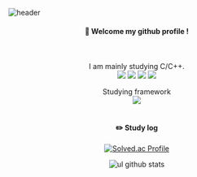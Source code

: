 <!--
**ul88/ul88** is a ✨ _special_ ✨ repository because its `README.md` (this file) appears on your GitHub profile.

Here are some ideas to get you started:

- 🔭 I’m currently working on ...
- 🌱 I’m currently learning ...
- 👯 I’m looking to collaborate on ...
- 🤔 I’m looking for help with ...
- 💬 Ask me about ...
- 📫 How to reach me: ...
- 😄 Pronouns: ...
- ⚡ Fun fact: ...
-->
![header](https://capsule-render.vercel.app/api?type=waving&text=ul88&fontSize=50)
  
<div align="center"> 
  
####  :wave: Welcome my github profile !

  
 <br/>
 <br/>
 I am mainly studying C/C++.
  <br/>
  <img src="https://img.shields.io/badge/c-007396?style=for-the-badge&logo=c&logoColor=white">
 <img src="https://img.shields.io/badge/c++-007396?style=for-the-badge&logo=cplusplus&logoColor=white">
 <img src="https://img.shields.io/badge/Java-ED8B00?style=for-the-badge&logo=openjdk&logoColor=white">
 <img src ="https://img.shields.io/badge/Python-3776AB?style=for-the-badge&logo=python&logoColor=white">
 
   <br/>
   
   Studying framework
   <br/>
   <img src="https://img.shields.io/badge/Spring-6DB33F?style=for-the-badge&logo=spring&logoColor=white">
   <br/>
   <br/>
 
#### :pencil2: Study log
 [![Solved.ac Profile](http://mazassumnida.wtf/api/v2/generate_badge?boj=force0467)](https://solved.ac/force0467/)
  <br/>
  
![ul github stats](https://github-readme-stats.vercel.app/api/top-langs/?username=ul88&show_icons=true&theme=tokyonight)
  
</div>
